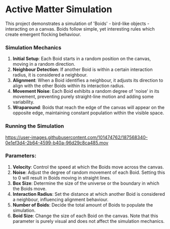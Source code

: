 # Active Matter Simulation
This project demonstrates a simulation of 'Boids' - bird-like objects - interacting on a canvas. Boids follow simple, yet interesting rules which create emergent flocking behaviour.

### Simulation Mechanics
 1. **Initial Setup**: Each Boid starts in a random position on the canvas, moving in a random direction.
 2. **Neighbour Detection**: If another Boid is within a certain interaction radius, it is considered a neighbour.
 3. **Alignment**: When a Boid identifies a neighbour, it adjusts its direction to align with the other Boids within its interaction radius.
 4. **Movement Noise**: Each Boid exhibits a random degree of 'noise' in its movement, preventing purely straight-line motion and adding some variability.
 5. **Wraparound**: Boids that reach the edge of the canvas will appear on the opposite edge, maintaining constant population within the visible space.
 
### Running the Simulation
https://user-images.githubusercontent.com/101474762/187568340-0e1ef3d4-2b64-4599-b40a-96d29c8ca485.mov

### Parameters: 
1. **Velocity**: Control the speed at which the Boids move across the canvas.
2. **Noise**: Adjust the degree of random movement of each Boid. Setting this to 0 will result in Boids moving in straight lines.
3. **Box Size**: Determine the size of the universe or the boundary in which the Boids move.
4. **Interaction Radius**: Set the distance at which another Boid is considered a neighbour, influencing alignment behaviour.
5. **Number of Boids**: Decide the total amount of Boids to populate the simulation.
6. **Boid Size**: Change the size of each Boid on the canvas. Note that this parameter is purely visual and does not affect the simulation mechanics.
